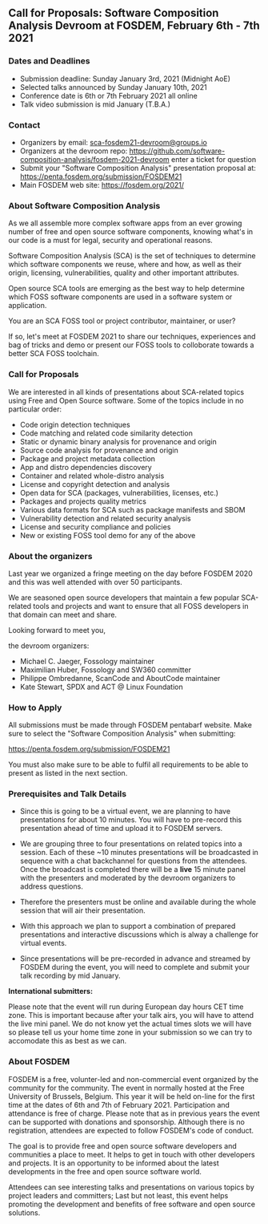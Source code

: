 ## Call for Proposals: Software Composition Analysis Devroom at FOSDEM, February 6th - 7th 2021


### Dates and Deadlines

* Submission deadline: Sunday January 3rd, 2021 (Midnight AoE)
* Selected talks announced by Sunday January 10th, 2021
* Conference date is 6th or 7th February 2021 all online
* Talk video submission is mid January (T.B.A.)


### Contact

* Organizers by email:  sca-fosdem21-devroom@groups.io 
* Organizers at the devroom repo: https://github.com/software-composition-analysis/fosdem-2021-devroom
  enter a ticket for question
* Submit your "Software Composition Analysis" presentation proposal at: https://penta.fosdem.org/submission/FOSDEM21
* Main FOSDEM web site: https://fosdem.org/2021/


### About Software Composition Analysis

As we all assemble more complex software apps from an ever growing number of
free and open source software components, knowing what's in our code is a must
for legal, security and operational reasons.

Software Composition Analysis (SCA) is the set of techniques to determine which
software components we reuse, where and how, as well as their origin, licensing,
vulnerabilities, quality and other important attributes.

Open source SCA tools are emerging as the best way to help determine which FOSS
software components are used in a software system or application.

You are an SCA FOSS tool or project contributor, maintainer, or user?

If so, let's meet at FOSDEM 2021 to share our techniques, experiences and bag of
tricks and demo or present our FOSS tools to colloborate towards a better SCA
FOSS toolchain.


### Call for Proposals

We are interested in all kinds of presentations about SCA-related topics using
Free and Open Source software. Some of the topics include in no particular order:

* Code origin detection techniques
* Code matching and related code similarity detection
* Static or dynamic binary analysis for provenance and origin
* Source code analysis for provenance and origin
* Package and project metadata collection
* App and distro dependencies discovery
* Container and related whole-distro analysis
* License and copyright detection and analysis
* Open data for SCA (packages, vulnerabilities, licenses, etc.)
* Packages and projects quality metrics
* Various data formats for SCA such as package manifests and SBOM
* Vulnerability detection and related security analysis
* License and security compliance and policies
* New or existing FOSS tool demo for any of the above


### About the organizers

Last year we organized a fringe meeting on the day before FOSDEM 2020 and this
was well attended with over 50 participants. 

We are seasoned open source developers that maintain a few popular SCA-related
tools and projects and want to ensure that all FOSS developers in that domain
can meet and share.

Looking forward to meet you,

the devroom organizers:

* Michael C. Jaeger, Fossology maintainer
* Maximilian Huber, Fossology and SW360 committer
* Philippe Ombredanne, ScanCode and AboutCode maintainer
* Kate Stewart, SPDX and ACT @ Linux Foundation


### How to Apply

All submissions must be made through FOSDEM pentabarf website. Make sure to
select the "Software Composition Analysis" when submitting:

https://penta.fosdem.org/submission/FOSDEM21

You must also make sure to be able to fulfil all requirements to be able to
present as listed in the next section.


### Prerequisites and Talk Details

* Since this is going to be a virtual event, we are planning to have
  presentations for about 10 minutes. You will have to pre-record this
  presentation ahead of time and upload it to FOSDEM servers.

* We are grouping three to four presentations on related topics into a session.
  Each of these ~10 minutes presentations will be broadcasted in sequence with
  a chat backchannel for questions from the attendees.
  Once the broadcast is completed there will be a **live** 15 minute panel with
  the presenters and moderated by the devroom organizers to address questions.

* Therefore the presenters must be online and available during the whole session
  that will air their presentation.

* With this approach we plan to support a combination of prepared presentations
  and interactive discussions which is alway a challenge for virtual events.

* Since presentations will be pre-recorded in advance and streamed by FOSDEM
  during the event, you will need to complete and submit your talk recording by
  mid January.


**International submitters:** 

Please note that the event will run during European day hours CET time zone.
This is important because after your talk airs, you will have to attend the live
mini panel. We do not know yet the actual times slots we will have so please tell
us your home time zone in your submission so we can try to accomodate this as
best as we can.


### About FOSDEM

FOSDEM is a free, volunter-led and non-commercial event organized by the
community for the community.  The event in normally hosted at the Free
University of Brussels, Belgium. This year it will be held on-line for the first
time at the dates of 6th and 7th of February 2021. Participation and attendance
is free of charge. Please note that as in previous years the event can be
supported with donations and sponsorship. Although there is no registration,
attendees are expected to follow FOSDEM's code of conduct.

The goal is to provide free and open source software developers and communities
a place to meet. It helps to get in touch with other developers and projects.
It is an opportunity to be informed about the latest developments in the free
and open source software world.

Attendees can see interesting talks and presentations on various topics by
project leaders and committers; Last but not least, this event helps promoting
the development and benefits of free software and open source solutions.
